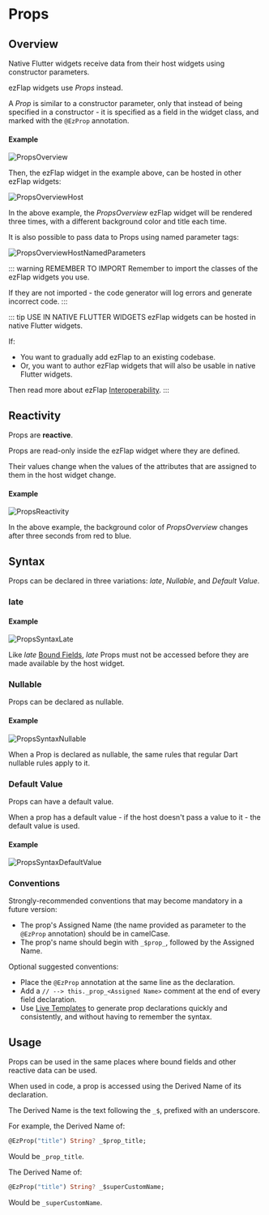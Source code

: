
# Props

## Overview
Native Flutter widgets receive data from their host widgets using constructor parameters.

ezFlap widgets use _Props_ instead.

A _Prop_ is similar to a constructor parameter, only that instead of being specified in a constructor - it is specified
as a field in the widget class, and marked with the `@EzProp` annotation.

#### Example
![PropsOverview](./assets/PropsOverview.png)

Then, the ezFlap widget in the example above, can be hosted in other ezFlap widgets:

![PropsOverviewHost](./assets/PropsOverviewHost.png)

In the above example, the _PropsOverview_ ezFlap widget will be rendered three times, with a different background color
and title each time.

It is also possible to pass data to Props using named parameter tags:

![PropsOverviewHostNamedParameters](./assets/PropsOverviewHostNamedParameters.png)


::: warning REMEMBER TO IMPORT
Remember to import the classes of the ezFlap widgets you use.

If they are not imported - the code generator will log errors and generate incorrect code.
:::

::: tip USE IN NATIVE FLUTTER WIDGETS
ezFlap widgets can be hosted in native Flutter widgets.

If:
 * You want to gradually add ezFlap to an existing codebase.
 * Or, you want to author ezFlap widgets that will also be usable in native Flutter widgets.

Then read more about ezFlap [Interoperability](/advanced/interoperability/interoperability).
:::

## Reactivity
Props are **reactive**.

Props are read-only inside the ezFlap widget where they are defined.

Their values change when the values of the attributes that are assigned to them in the host widget change.

#### Example
![PropsReactivity](./assets/PropsReactivity.png)

In the above example, the background color of _PropsOverview_ changes after three seconds from red to blue.

## Syntax
Props can be declared in three variations: _late_, _Nullable_, and _Default Value_.

### late
#### Example
![PropsSyntaxLate](./assets/PropsSyntaxLate.png)

Like _late_ [Bound Fields](/essentials/bound-fields/bound-fields), _late_ Props must not be accessed before they are
made available by the host widget.


### Nullable
Props can be declared as nullable.

#### Example
![PropsSyntaxNullable](./assets/PropsSyntaxNullable.png)

When a Prop is declared as nullable, the same rules that regular Dart nullable rules apply to it.


### Default Value
Props can have a default value.

When a prop has a default value - if the host doesn't pass a value to it - the default value is used.

#### Example
![PropsSyntaxDefaultValue](./assets/PropsSyntaxDefaultValue.png)

### Conventions
Strongly-recommended conventions that may become mandatory in a future version:
 * The prop's Assigned Name (the name provided as parameter to the `@EzProp` annotation) should be in camelCase.
 * The prop's name should begin with `_$prop_`, followed by the Assigned Name.

Optional suggested conventions:
 * Place the `@EzProp` annotation at the same line as the declaration.
 * Add a `// --> this._prop_<Assigned Name>` comment at the end of every field declaration.
 * Use [Live Templates](/tooling/live-templates/live-templates) to generate prop declarations quickly and
   consistently, and without having to remember the syntax.


## Usage
Props can be used in the same places where bound fields and other reactive data can be used.

When used in code, a prop is accessed using the Derived Name of its declaration.

The Derived Name is the text following the `_$`, prefixed with an underscore.

For example, the Derived Name of:
```dart
@EzProp("title") String? _$prop_title;
```

Would be `_prop_title`.

The Derived Name of:
```dart
@EzProp("title") String? _$superCustomName;
```

Would be `_superCustomName`.